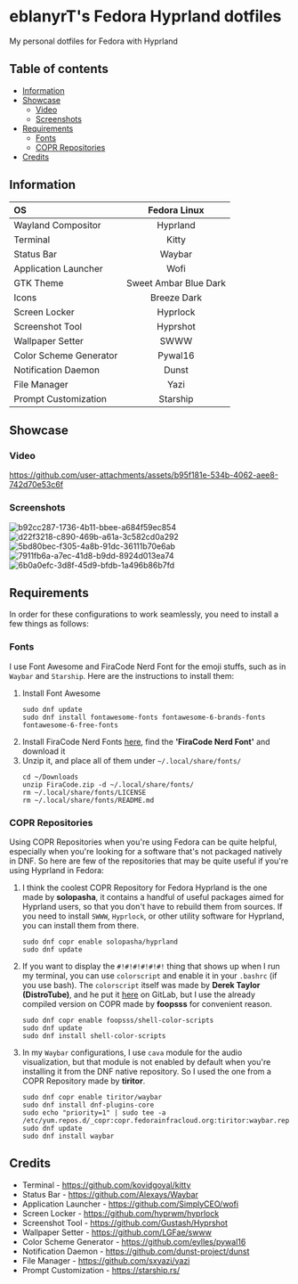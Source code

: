 # eblanyrT's Fedora Hyprland dotfiles
My personal dotfiles for Fedora with Hyprland

## Table of contents
* [Information](#information)
* [Showcase](#showcase)
    * [Video](#video)
    * [Screenshots](#screenshots)
* [Requirements](#requirements)
    * [Fonts](#fonts)
    * [COPR Repositories](#copr-repositories)
* [Credits](#credits)

## Information
|OS| Fedora Linux|
|:-----|:-------:|
|Wayland Compositor| Hyprland|
|Terminal| Kitty|
|Status Bar| Waybar|
|Application Launcher| Wofi|
|GTK Theme| Sweet Ambar Blue Dark|
|Icons| Breeze Dark|
|Screen Locker| Hyprlock|
|Screenshot Tool| Hyprshot|
|Wallpaper Setter| SWWW|
|Color Scheme Generator| Pywal16|
|Notification Daemon| Dunst|
|File Manager| Yazi|
|Prompt Customization| Starship|

## Showcase
### Video
https://github.com/user-attachments/assets/b95f181e-534b-4062-aee8-742d70e53c6f

### Screenshots
![b92cc287-1736-4b11-bbee-a684f59ec854](https://github.com/user-attachments/assets/b92cc287-1736-4b11-bbee-a684f59ec854)
![d22f3218-c890-469b-a61a-3c582cd0a292](https://github.com/user-attachments/assets/d22f3218-c890-469b-a61a-3c582cd0a292)
![5bd80bec-f305-4a8b-91dc-36111b70e6ab](https://github.com/user-attachments/assets/5bd80bec-f305-4a8b-91dc-36111b70e6ab)
![7911fb6a-a7ec-41d8-b9dd-8924d013ea74](https://github.com/user-attachments/assets/7911fb6a-a7ec-41d8-b9dd-8924d013ea74)
![6b0a0efc-3d8f-45d9-bfdb-1a496b86b7fd](https://github.com/user-attachments/assets/6b0a0efc-3d8f-45d9-bfdb-1a496b86b7fd)

## Requirements
In order for these configurations to work seamlessly, you need to install a few things as follows:

### Fonts
I use Font Awesome and FiraCode Nerd Font for the emoji stuffs, such as in `Waybar` and `Starship`. Here are the instructions to install them:
1. Install Font Awesome
    ```
    sudo dnf update
    sudo dnf install fontawesome-fonts fontawesome-6-brands-fonts fontawesome-6-free-fonts
    ```
2. Install FiraCode Nerd Fonts [here](https://www.nerdfonts.com/font-downloads), find the **'FiraCode Nerd Font'** and download it
3. Unzip it, and place all of them under `~/.local/share/fonts/`
    ```
    cd ~/Downloads
    unzip FiraCode.zip -d ~/.local/share/fonts/
    rm ~/.local/share/fonts/LICENSE
    rm ~/.local/share/fonts/README.md
    ```
### COPR Repositories
Using COPR Repositories when you're using Fedora can be quite helpful, especially when you're looking for a software that's not packaged natively in DNF. So here are few of the repositories that may be quite useful if you're using Hyprland in Fedora:
1. I think the coolest COPR Repository for Fedora Hyprland is the one made by **solopasha**, it contains a handful of useful packages aimed for Hyprland users, so that you don't have to rebuild them from sources. If you need to install `SWWW`, `Hyprlock`, or other utility software for Hyprland, you can install them from there.
    ```
    sudo dnf copr enable solopasha/hyprland
    sudo dnf update
    ```
2. If you want to display the `#!#!#!#!#!#!` thing that shows up when I run my terminal, you can use `colorscript` and enable it in your `.bashrc` (if you use bash). The `colorscript` itself was made by **Derek Taylor (DistroTube)**, and he put it [here](https://gitlab.com/dwt1/shell-colo33r-scripts) on GitLab, but I use the already compiled version on COPR made by **foopsss** for convenient reason.
    ```
    sudo dnf copr enable foopsss/shell-color-scripts
    sudo dnf update
    sudo dnf install shell-color-scripts
    ```
3. In my `Waybar` configurations, I use `cava` module for the audio visualization, but that module is not enabled by default when you're installing it from the DNF native repository. So I used the one from a COPR Repository made by **tiritor**.
    ```
    sudo dnf copr enable tiritor/waybar
    sudo dnf install dnf-plugins-core
    sudo echo "priority=1" | sudo tee -a /etc/yum.repos.d/_copr:copr.fedorainfracloud.org:tiritor:waybar.repo
    sudo dnf update
    sudo dnf install waybar
    ```

## Credits
- Terminal - https://github.com/kovidgoyal/kitty
- Status Bar - https://github.com/Alexays/Waybar
- Application Launcher - https://github.com/SimplyCEO/wofi
- Screen Locker - https://github.com/hyprwm/hyprlock
- Screenshot Tool - https://github.com/Gustash/Hyprshot
- Wallpaper Setter - https://github.com/LGFae/swww
- Color Scheme Generator - https://github.com/eylles/pywal16
- Notification Daemon - https://github.com/dunst-project/dunst
- File Manager - https://github.com/sxyazi/yazi
- Prompt Customization - https://starship.rs/
